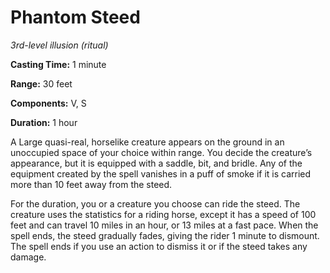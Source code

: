 <title>Phantom Steed</title>

# Phantom Steed

_3rd-level illusion (ritual)_

**Casting Time:** 1 minute

**Range:** 30 feet

**Components:** V, S

**Duration:** 1 hour

A Large quasi-real, horselike creature
appears on the ground in an unoccupied space
of your choice within range. You decide the
creature’s appearance, but it is equipped
with a saddle, bit, and bridle. Any of the
equipment created by the spell vanishes in a
puff of smoke if it is carried more than 10
feet away from the steed.

For the duration, you or a creature you
choose can ride the steed. The creature uses
the statistics for a riding horse, except it
has a speed of 100 feet and can travel 10
miles in an hour, or 13 miles at a fast pace.
When the spell ends, the steed gradually
fades, giving the rider 1 minute to dismount.
The spell ends if you use an action to
dismiss it or if the steed takes any damage.



